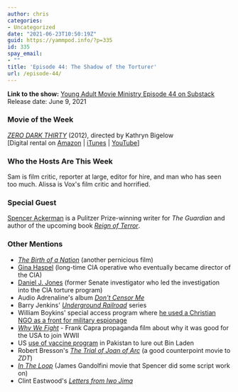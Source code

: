 ```yaml
---
author: chris
categories:
- Uncategorized
date: "2021-06-23T10:50:19Z"
guid: https://yammpod.info/?p=335
id: 335
spay_email:
- ""
title: 'Episode 44: The Shadow of the Torturer'
url: /episode-44/
---
```

 

**Link to the show:** [Young Adult Movie Ministry Episode 44 on Substack](https://yammpod.substack.com/p/episode-44-the-shadow-of-the-torturer)  
Release date: June 9, 2021

### Movie of the Week

_[ZERO DARK THIRTY](https://www.imdb.com/title/tt0039192/?ref_=fn_al_tt_2)_ (2012), directed by Kathryn Bigelow  
[Digital rental on [Amazon](https://www.amazon.com/gp/video/detail/amzn1.dv.gti.28a9f7ab-8034-88e4-a936-c0a9da726108?ref_=imdbref_tt_wo_pvt_aiv&tag=imdbtag_tt_wo_pvt_aiv-20) | [iTunes](https://itunes.apple.com/us/movie/id596004876) | [YouTube](https://www.youtube.com/watch?v=Gox8JPstLUw)]

### Who the Hosts Are This Week

Sam is film critic, reporter at large, editor for hire, and man who has seen too much. Alissa is Vox's film critic and horrified.

### Special Guest

[Spencer Ackerman](https://twitter.com/attackerman) is a Pulitzer Prize-winning writer for _The Guardian_ and author of the upcoming book _[Reign of Terror](https://www.penguinrandomhouse.com/books/622555/reign-of-terror-by-spencer-ackerman/)_.

### Other Mentions

  * _[The Birth of a Nation](https://www.imdb.com/title/tt0004972/?ref_=nv_sr_srsg_0)_ (another pernicious film)
  * [Gina Haspel](https://en.wikipedia.org/wiki/Gina_Haspel) (long-time CIA operative who eventually became director of the CIA)
  * [Daniel J. Jones](https://en.wikipedia.org/wiki/Daniel_J._Jones) (former Senate investigator who led the investigation into the CIA torture program)
  * Audio Adrenaline's album _[Don't Censor Me](https://genius.com/albums/Audio-adrenaline/Don-t-censor-me)_
  * Barry Jenkins' _[Underground Railroad](https://www.imdb.com/title/tt6704972/?ref_=nv_sr_srsg_0)_ series
  * William Boykins' special access program where [he used a Christian NGO as a front for military espionage](https://theintercept.com/2015/10/26/pentagon-missionary-spies-christian-ngo-front-for-north-korea-espionage/)
  * _[Why We Fight](https://www.imdb.com/title/tt0035209/?ref_=nv_sr_srsg_2)_ - Frank Capra propaganda film about why it was good for the USA to join WWII
  * US [use of vaccine program](https://www.grunge.com/321975/the-tragic-true-story-of-the-cias-fake-vaccination-campaign/) in Pakistan to lure out Bin Laden
  * Robert Bresson's _[The Trial of Joan of Arc](https://www.imdb.com/title/tt0059616/?ref_=nv_sr_srsg_0)_ (a good counterpoint movie to _ZDT_)
  * _[In The Loop](https://www.imdb.com/title/tt1226774/?ref_=nv_sr_srsg_0)_ (James Gandolfini movie that Spencer did some script work on)
  * Clint Eastwood's _[Letters from Iwo Jima](https://www.imdb.com/title/tt0498380/?ref_=nv_sr_srsg_0)_
  
  
